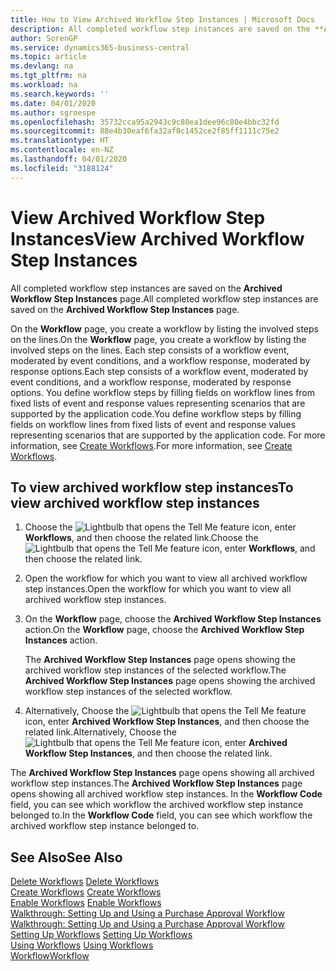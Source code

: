 ```yaml
---
title: How to View Archived Workflow Step Instances | Microsoft Docs
description: All completed workflow step instances are saved on the **Archived Workflow Step Instances** page.
author: SorenGP
ms.service: dynamics365-business-central
ms.topic: article
ms.devlang: na
ms.tgt_pltfrm: na
ms.workload: na
ms.search.keywords: ''
ms.date: 04/01/2020
ms.author: sgroespe
ms.openlocfilehash: 35732cca95a2943c9c80ea1dee96c80e4bbc32fd
ms.sourcegitcommit: 88e4b30eaf6fa32af0c1452ce2f85ff1111c75e2
ms.translationtype: HT
ms.contentlocale: en-NZ
ms.lasthandoff: 04/01/2020
ms.locfileid: "3188124"
---
```

# <a name="view-archived-workflow-step-instances"></a><span data-ttu-id="5c867-103">View Archived Workflow Step Instances</span><span class="sxs-lookup"><span data-stu-id="5c867-103">View Archived Workflow Step Instances</span></span>
<span data-ttu-id="5c867-104">All completed workflow step instances are saved on the **Archived Workflow Step Instances** page.</span><span class="sxs-lookup"><span data-stu-id="5c867-104">All completed workflow step instances are saved on the **Archived Workflow Step Instances** page.</span></span>  

 <span data-ttu-id="5c867-105">On the **Workflow** page, you create a workflow by listing the involved steps on the lines.</span><span class="sxs-lookup"><span data-stu-id="5c867-105">On the **Workflow** page, you create a workflow by listing the involved steps on the lines.</span></span> <span data-ttu-id="5c867-106">Each step consists of a workflow event, moderated by event conditions, and a workflow response, moderated by response options.</span><span class="sxs-lookup"><span data-stu-id="5c867-106">Each step consists of a workflow event, moderated by event conditions, and a workflow response, moderated by response options.</span></span> <span data-ttu-id="5c867-107">You define workflow steps by filling fields on workflow lines from fixed lists of event and response values representing scenarios that are supported by the application code.</span><span class="sxs-lookup"><span data-stu-id="5c867-107">You define workflow steps by filling fields on workflow lines from fixed lists of event and response values representing scenarios that are supported by the application code.</span></span> <span data-ttu-id="5c867-108">For more information, see [Create Workflows](across-how-to-create-workflows.md).</span><span class="sxs-lookup"><span data-stu-id="5c867-108">For more information, see [Create Workflows](across-how-to-create-workflows.md).</span></span>  

## <a name="to-view-archived-workflow-step-instances"></a><span data-ttu-id="5c867-109">To view archived workflow step instances</span><span class="sxs-lookup"><span data-stu-id="5c867-109">To view archived workflow step instances</span></span>  
1.  <span data-ttu-id="5c867-110">Choose the ![Lightbulb that opens the Tell Me feature](media/ui-search/search_small.png "Tell me what you want to do") icon, enter **Workflows**, and then choose the related link.</span><span class="sxs-lookup"><span data-stu-id="5c867-110">Choose the ![Lightbulb that opens the Tell Me feature](media/ui-search/search_small.png "Tell me what you want to do") icon, enter **Workflows**, and then choose the related link.</span></span>  
2.  <span data-ttu-id="5c867-111">Open the workflow for which you want to view all archived workflow step instances.</span><span class="sxs-lookup"><span data-stu-id="5c867-111">Open the workflow for which you want to view all archived workflow step instances.</span></span>  
3.  <span data-ttu-id="5c867-112">On the **Workflow** page, choose the **Archived Workflow Step Instances** action.</span><span class="sxs-lookup"><span data-stu-id="5c867-112">On the **Workflow** page, choose the **Archived Workflow Step Instances** action.</span></span>  

    <span data-ttu-id="5c867-113">The **Archived Workflow Step Instances** page opens showing the archived workflow step instances of the selected workflow.</span><span class="sxs-lookup"><span data-stu-id="5c867-113">The **Archived Workflow Step Instances** page opens showing the archived workflow step instances of the selected workflow.</span></span>  
4.  <span data-ttu-id="5c867-114">Alternatively, Choose the ![Lightbulb that opens the Tell Me feature](media/ui-search/search_small.png "Tell me what you want to do") icon, enter **Archived Workflow Step Instances**, and then choose the related link.</span><span class="sxs-lookup"><span data-stu-id="5c867-114">Alternatively, Choose the ![Lightbulb that opens the Tell Me feature](media/ui-search/search_small.png "Tell me what you want to do") icon, enter **Archived Workflow Step Instances**, and then choose the related link.</span></span>  

<span data-ttu-id="5c867-115">The **Archived Workflow Step Instances** page opens showing all archived workflow step instances.</span><span class="sxs-lookup"><span data-stu-id="5c867-115">The **Archived Workflow Step Instances** page opens showing all archived workflow step instances.</span></span> <span data-ttu-id="5c867-116">In the **Workflow Code** field, you can see which workflow the archived workflow step instance belonged to.</span><span class="sxs-lookup"><span data-stu-id="5c867-116">In the **Workflow Code** field, you can see which workflow the archived workflow step instance belonged to.</span></span>  

## <a name="see-also"></a><span data-ttu-id="5c867-117">See Also</span><span class="sxs-lookup"><span data-stu-id="5c867-117">See Also</span></span>  
 <span data-ttu-id="5c867-118">[Delete Workflows](across-how-to-delete-workflows.md) </span><span class="sxs-lookup"><span data-stu-id="5c867-118">[Delete Workflows](across-how-to-delete-workflows.md) </span></span>  
 <span data-ttu-id="5c867-119">[Create Workflows](across-how-to-create-workflows.md) </span><span class="sxs-lookup"><span data-stu-id="5c867-119">[Create Workflows](across-how-to-create-workflows.md) </span></span>  
 <span data-ttu-id="5c867-120">[Enable Workflows](across-how-to-enable-workflows.md) </span><span class="sxs-lookup"><span data-stu-id="5c867-120">[Enable Workflows](across-how-to-enable-workflows.md) </span></span>  
 <span data-ttu-id="5c867-121">[Walkthrough: Setting Up and Using a Purchase Approval Workflow](walkthrough-setting-up-and-using-a-purchase-approval-workflow.md) </span><span class="sxs-lookup"><span data-stu-id="5c867-121">[Walkthrough: Setting Up and Using a Purchase Approval Workflow](walkthrough-setting-up-and-using-a-purchase-approval-workflow.md) </span></span>  
 <span data-ttu-id="5c867-122">[Setting Up Workflows](across-set-up-workflows.md) </span><span class="sxs-lookup"><span data-stu-id="5c867-122">[Setting Up Workflows](across-set-up-workflows.md) </span></span>  
 <span data-ttu-id="5c867-123">[Using Workflows](across-use-workflows.md) </span><span class="sxs-lookup"><span data-stu-id="5c867-123">[Using Workflows](across-use-workflows.md) </span></span>  
 [<span data-ttu-id="5c867-124">Workflow</span><span class="sxs-lookup"><span data-stu-id="5c867-124">Workflow</span></span>](across-workflow.md)
